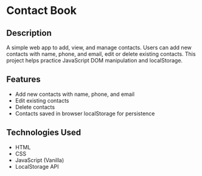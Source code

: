 
# Contact Book

## Description
A simple web app to add, view, and manage contacts. Users can add new contacts with name, phone, and email, edit or delete existing contacts. This project helps practice JavaScript DOM manipulation and localStorage.

## Features
- Add new contacts with name, phone, and email
- Edit existing contacts
- Delete contacts
- Contacts saved in browser localStorage for persistence

## Technologies Used
- HTML
- CSS
- JavaScript (Vanilla)
- LocalStorage API

